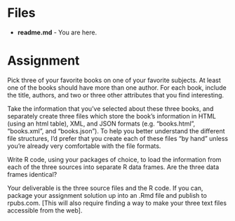 # Files

* __readme.md__ - You are here.

# Assignment

Pick three of your favorite books on one of your favorite subjects.   At least one of the books should have more than one author.  For each book, include the title, authors, and two or three other attributes that you find interesting.

Take the information that you’ve selected about these three books, and separately create three files which store the book’s information in HTML (using an html table), XML, and JSON formats (e.g.  “books.html”, “books.xml”, and “books.json”).  To help you better understand the different file structures, I’d prefer that you create each of these files “by hand” unless you’re already very comfortable with the file formats.

Write R code, using your packages of choice, to load the information from each of the three sources into separate R data frames.   Are the three data frames identical?

Your deliverable is the three source files and the R code.  If you can, package your assignment solution up into an .Rmd file and publish to rpubs.com.  [This will also require finding a way to make your three text files accessible from the web]. 
